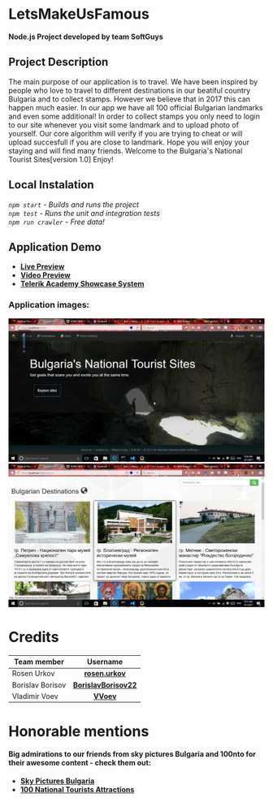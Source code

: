 # LetsMakeUsFamous
**Node.js Project developed by team SoftGuys**

## Project Description
The main purpose of our application is to travel. We have been inspired by people who love to travel to different destinations in our beatiful country Bulgaria and to collect stamps. However we believe that in 2017 this can happen much easier. In our app we have all 100 official Bulgarian landmarks and even some additional! In order to collect stamps you only need to login to our site whenever you visit some landmark and to upload photo of yourself. Our core algorithm will verify if you are trying to cheat or will upload succesfull if you are close to landmark. Hope you will enjoy your staying and will find many friends. Welcome to the Bulgaria's National Tourist Sites[version 1.0] Enjoy!

## Local Instalation
*`npm start` - Builds and runs the project*
<br/>
*`npm test` - Runs the unit and integration tests*
<br/>
*`npm run crawler` - Free data!*
<br/>

## Application Demo
- [**Live Preview**](ec2-35-157-128-200.eu-central-1.compute.amazonaws.com)
- [**Video Preview**](https://www.youtube.com/watch?v=o-dU317kRVk&feature=youtu.be)
- [**Telerik Academy Showcase System**](http://best.telerikacademy.com/projects/681/LetsMakeUsFamous)

### Application images:
![](/app-images/home.png)
![](/app-images/destinations.png)

# Credits
| Team member         | Username                                                                    |
| -------------       | :--------:                                                                  |
| Rosen Urkov         | [**rosen.urkov**](https://github.com/RosenUrkov)                            |
| Borislav Borisov    | [**BorislavBorisov22**](https://github.com/BorislavBorisov22)               |
| Vladimir Voev       | [**VVoev**](https://github.com/VVoev)                                       |

# Honorable mentions
#### Big admirations to our friends from sky pictures Bulgaria and 100nto for their awesome content - check them out:
- [**Sky Pictures Bulgaria**](http://skypicturesbulgaria.com/)
- [**100 National Tourists Attractions**](http://100nto.org/)
